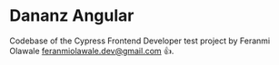 # Dananz Angular

Codebase of the Cypress Frontend Developer test project by Feranmi Olawale <feranmiolawale.dev@gmail.com> 👍.
